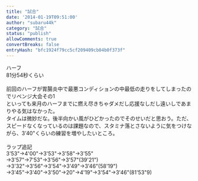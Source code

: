 ```yaml
---
title: "試合"
date: '2014-01-19T09:51:00'
author: "subaru44k"
category: "試合"
status: "publish"
allowComments: true
convertBreaks: false
entryHash: "bfc1924f79cc5cf209409cb04b0f373f"
---
```

ハーフ<br>
81分54秒くらい<br>
<br>
前回のハーフが胃腸炎中で最悪コンディションの中最低の走りをしてしまったのでリベンジ大会その1<br>
といっても来月のハーフまでに燃え尽きちゃダメだし応援なしだし遠いしであまりやる気はなかった。<br>
タイムは微妙だな。後半向かい風がひどかったのでそのせいだと思おう。ただ、スピードなくなっているのは課題なので、スタミナ落とさないように気をつけながら、3'40"くらいの練習を増やしたいところ。<br>
<br>
ラップ追記<br>
3'53"→4'00"→3'53"→3'58"→3'55"<br>
→3'57"→7'53"→3'56"→3'57"(39'21")<br>
→3'32"→3'56"→3'54"→3'49"→3'46"(58'19")<br>
→3'45"→3'40"→3'50"→20"→4'19"→3'54"→3'46"(81'53"9)
